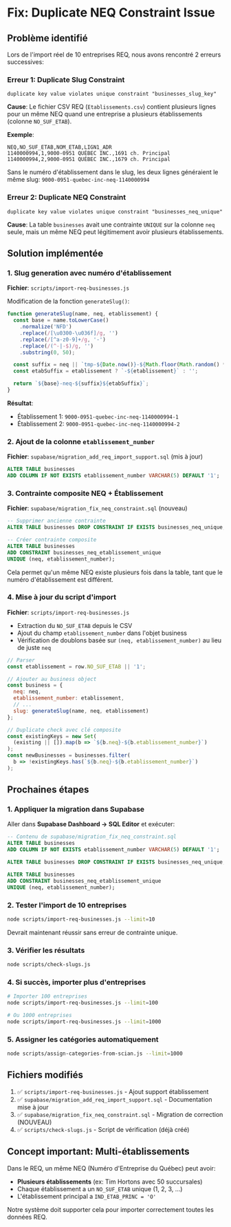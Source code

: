 # Fix: Duplicate NEQ Constraint Issue

## Problème identifié

Lors de l'import réel de 10 entreprises REQ, nous avons rencontré 2 erreurs successives:

### Erreur 1: Duplicate Slug Constraint
```
duplicate key value violates unique constraint "businesses_slug_key"
```

**Cause**: Le fichier CSV REQ (`Etablissements.csv`) contient plusieurs lignes pour un même NEQ quand une entreprise a plusieurs établissements (colonne `NO_SUF_ETAB`).

**Exemple**:
```csv
NEQ,NO_SUF_ETAB,NOM_ETAB,LIGN1_ADR
1140000994,1,9000-0951 QUÉBEC INC.,1691 ch. Principal
1140000994,2,9000-0951 QUÉBEC INC.,1679 ch. Principal
```

Sans le numéro d'établissement dans le slug, les deux lignes généraient le même slug: `9000-0951-quebec-inc-neq-1140000994`

### Erreur 2: Duplicate NEQ Constraint
```
duplicate key value violates unique constraint "businesses_neq_unique"
```

**Cause**: La table `businesses` avait une contrainte `UNIQUE` sur la colonne `neq` seule, mais un même NEQ peut légitimement avoir plusieurs établissements.

## Solution implémentée

### 1. Slug generation avec numéro d'établissement

**Fichier**: `scripts/import-req-businesses.js`

Modification de la fonction `generateSlug()`:
```javascript
function generateSlug(name, neq, etablissement) {
  const base = name.toLowerCase()
    .normalize('NFD')
    .replace(/[\u0300-\u036f]/g, '')
    .replace(/[^a-z0-9]+/g, '-')
    .replace(/(^-|-$)/g, '')
    .substring(0, 50);

  const suffix = neq || `tmp-${Date.now()}-${Math.floor(Math.random() * 1000)}`;
  const etabSuffix = etablissement ? `-${etablissement}` : '';

  return `${base}-neq-${suffix}${etabSuffix}`;
}
```

**Résultat**:
- Établissement 1: `9000-0951-quebec-inc-neq-1140000994-1`
- Établissement 2: `9000-0951-quebec-inc-neq-1140000994-2`

### 2. Ajout de la colonne `etablissement_number`

**Fichier**: `supabase/migration_add_req_import_support.sql` (mis à jour)

```sql
ALTER TABLE businesses
ADD COLUMN IF NOT EXISTS etablissement_number VARCHAR(5) DEFAULT '1';
```

### 3. Contrainte composite NEQ + Établissement

**Fichier**: `supabase/migration_fix_neq_constraint.sql` (nouveau)

```sql
-- Supprimer ancienne contrainte
ALTER TABLE businesses DROP CONSTRAINT IF EXISTS businesses_neq_unique;

-- Créer contrainte composite
ALTER TABLE businesses
ADD CONSTRAINT businesses_neq_etablissement_unique
UNIQUE (neq, etablissement_number);
```

Cela permet qu'un même NEQ existe plusieurs fois dans la table, tant que le numéro d'établissement est différent.

### 4. Mise à jour du script d'import

**Fichier**: `scripts/import-req-businesses.js`

- Extraction du `NO_SUF_ETAB` depuis le CSV
- Ajout du champ `etablissement_number` dans l'objet business
- Vérification de doublons basée sur `(neq, etablissement_number)` au lieu de juste `neq`

```javascript
// Parser
const etablissement = row.NO_SUF_ETAB || '1';

// Ajouter au business object
const business = {
  neq: neq,
  etablissement_number: etablissement,
  // ...
  slug: generateSlug(name, neq, etablissement)
};

// Duplicate check avec clé composite
const existingKeys = new Set(
  (existing || []).map(b => `${b.neq}-${b.etablissement_number}`)
);
const newBusinesses = businesses.filter(
  b => !existingKeys.has(`${b.neq}-${b.etablissement_number}`)
);
```

## Prochaines étapes

### 1. Appliquer la migration dans Supabase

Aller dans **Supabase Dashboard → SQL Editor** et exécuter:

```sql
-- Contenu de supabase/migration_fix_neq_constraint.sql
ALTER TABLE businesses
ADD COLUMN IF NOT EXISTS etablissement_number VARCHAR(5) DEFAULT '1';

ALTER TABLE businesses DROP CONSTRAINT IF EXISTS businesses_neq_unique;

ALTER TABLE businesses
ADD CONSTRAINT businesses_neq_etablissement_unique
UNIQUE (neq, etablissement_number);
```

### 2. Tester l'import de 10 entreprises

```bash
node scripts/import-req-businesses.js --limit=10
```

Devrait maintenant réussir sans erreur de contrainte unique.

### 3. Vérifier les résultats

```bash
node scripts/check-slugs.js
```

### 4. Si succès, importer plus d'entreprises

```bash
# Importer 100 entreprises
node scripts/import-req-businesses.js --limit=100

# Ou 1000 entreprises
node scripts/import-req-businesses.js --limit=1000
```

### 5. Assigner les catégories automatiquement

```bash
node scripts/assign-categories-from-scian.js --limit=1000
```

## Fichiers modifiés

1. ✅ `scripts/import-req-businesses.js` - Ajout support établissement
2. ✅ `supabase/migration_add_req_import_support.sql` - Documentation mise à jour
3. ✅ `supabase/migration_fix_neq_constraint.sql` - Migration de correction (NOUVEAU)
4. ✅ `scripts/check-slugs.js` - Script de vérification (déjà créé)

## Concept important: Multi-établissements

Dans le REQ, un même NEQ (Numéro d'Entreprise du Québec) peut avoir:
- **Plusieurs établissements** (ex: Tim Hortons avec 50 succursales)
- Chaque établissement a un `NO_SUF_ETAB` unique (1, 2, 3, ...)
- L'établissement principal a `IND_ETAB_PRINC = 'O'`

Notre système doit supporter cela pour importer correctement toutes les données REQ.
